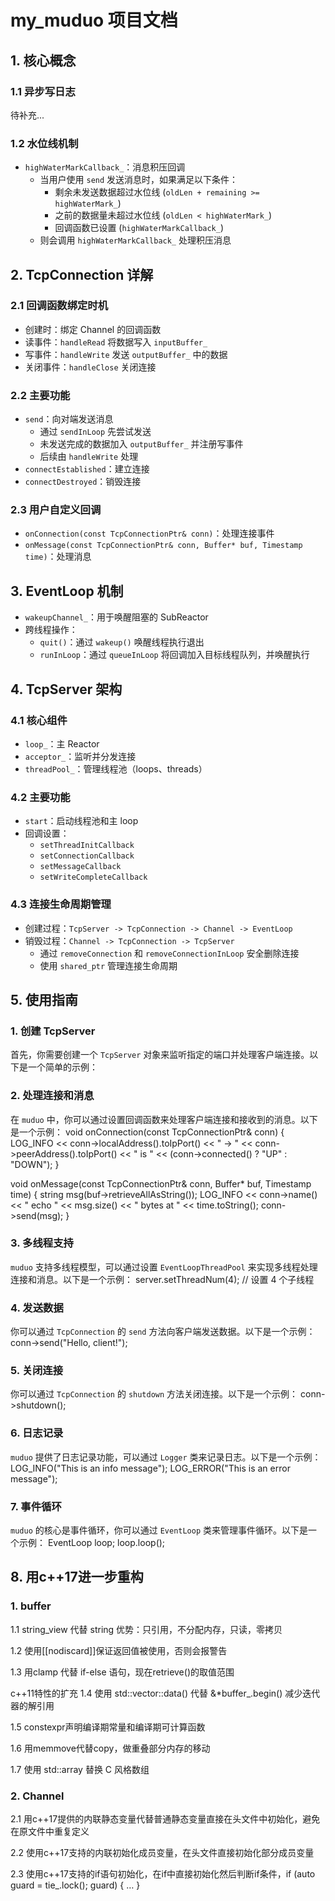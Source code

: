 # my_muduo 项目文档

## 1. 核心概念

### 1.1 异步写日志
待补充...

### 1.2 水位线机制
- `highWaterMarkCallback_`：消息积压回调
  - 当用户使用 `send` 发送消息时，如果满足以下条件：
    - 剩余未发送数据超过水位线 (`oldLen + remaining >= highWaterMark_`)
    - 之前的数据量未超过水位线 (`oldLen < highWaterMark_`)
    - 回调函数已设置 (`highWaterMarkCallback_`)
  - 则会调用 `highWaterMarkCallback_` 处理积压消息

## 2. TcpConnection 详解

### 2.1 回调函数绑定时机
- 创建时：绑定 Channel 的回调函数
- 读事件：`handleRead` 将数据写入 `inputBuffer_`
- 写事件：`handleWrite` 发送 `outputBuffer_` 中的数据
- 关闭事件：`handleClose` 关闭连接

### 2.2 主要功能
- `send`：向对端发送消息
  - 通过 `sendInLoop` 先尝试发送
  - 未发送完成的数据加入 `outputBuffer_` 并注册写事件
  - 后续由 `handleWrite` 处理
- `connectEstablished`：建立连接
- `connectDestroyed`：销毁连接

### 2.3 用户自定义回调
- `onConnection(const TcpConnectionPtr& conn)`：处理连接事件
- `onMessage(const TcpConnectionPtr& conn, Buffer* buf, Timestamp time)`：处理消息

## 3. EventLoop 机制

- `wakeupChannel_`：用于唤醒阻塞的 SubReactor
- 跨线程操作：
  - `quit()`：通过 `wakeup()` 唤醒线程执行退出
  - `runInLoop`：通过 `queueInLoop` 将回调加入目标线程队列，并唤醒执行

## 4. TcpServer 架构

### 4.1 核心组件
- `loop_`：主 Reactor
- `acceptor_`：监听并分发连接
- `threadPool_`：管理线程池（loops、threads）

### 4.2 主要功能
- `start`：启动线程池和主 loop
- 回调设置：
  - `setThreadInitCallback`
  - `setConnectionCallback`
  - `setMessageCallback`
  - `setWriteCompleteCallback`

### 4.3 连接生命周期管理
- 创建过程：`TcpServer -> TcpConnection -> Channel -> EventLoop`
- 销毁过程：`Channel -> TcpConnection -> TcpServer`
  - 通过 `removeConnection` 和 `removeConnectionInLoop` 安全删除连接
  - 使用 `shared_ptr` 管理连接生命周期

## 5. 使用指南

### 1. 创建 TcpServer
首先，你需要创建一个 `TcpServer` 对象来监听指定的端口并处理客户端连接。以下是一个简单的示例：


### 2. 处理连接和消息
在 `muduo` 中，你可以通过设置回调函数来处理客户端连接和接收到的消息。以下是一个示例：
void onConnection(const TcpConnectionPtr& conn) {
    LOG_INFO << conn->localAddress().toIpPort() << " -> "
                << conn->peerAddress().toIpPort() << " is "
                << (conn->connected() ? "UP" : "DOWN");
}

void onMessage(const TcpConnectionPtr& conn, Buffer* buf, Timestamp time) {
    string msg(buf->retrieveAllAsString());
    LOG_INFO << conn->name() << " echo " << msg.size() << " bytes at " << time.toString();
    conn->send(msg);
}

### 3. 多线程支持
`muduo` 支持多线程模型，可以通过设置 `EventLoopThreadPool` 来实现多线程处理连接和消息。以下是一个示例：
server.setThreadNum(4); // 设置 4 个子线程

### 4. 发送数据
你可以通过 `TcpConnection` 的 `send` 方法向客户端发送数据。以下是一个示例：
conn->send("Hello, client!");

### 5. 关闭连接
你可以通过 `TcpConnection` 的 `shutdown` 方法关闭连接。以下是一个示例：
conn->shutdown();


### 6. 日志记录
`muduo` 提供了日志记录功能，可以通过 `Logger` 类来记录日志。以下是一个示例：
LOG_INFO("This is an info message");
LOG_ERROR("This is an error message");

### 7. 事件循环
`muduo` 的核心是事件循环，你可以通过 `EventLoop` 类来管理事件循环。以下是一个示例：
EventLoop loop;
loop.loop();


## 8. 用c++17进一步重构

### 1. buffer
1.1 string_view 代替 string
优势：只引用，不分配内存，只读，零拷贝

1.2 使用[[nodiscard]]保证返回值被使用，否则会报警告

1.3 用clamp 代替 if-else 语句，现在retrieve()的取值范围

c++11特性的扩充
1.4 使用 std::vector::data() 代替 &*buffer_.begin() 
减少迭代器的解引用

1.5 constexpr声明编译期常量和编译期可计算函数

1.6 用memmove代替copy，做重叠部分内存的移动

1.7 使用 std::array 替换 C 风格数组


### 2. Channel
2.1 用c++17提供的内联静态变量代替普通静态变量直接在头文件中初始化，避免在原文件中重复定义

2.2 使用c++17支持的内联初始化成员变量，在头文件直接初始化部分成员变量

2.3 使用c++17支持的if语句初始化，在if中直接初始化然后判断if条件，if (auto guard = tie_.lock(); guard) { … }


